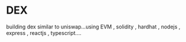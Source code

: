 # DEX
building dex similar to uniswap...using EVM , solidity , hardhat , nodejs , express , reactjs , typescript.... 
